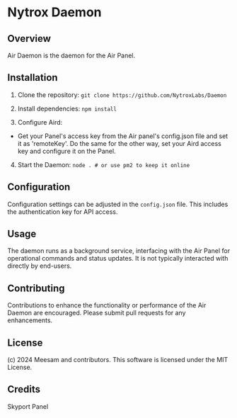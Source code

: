 # Nytrox Daemon 

## Overview
Air Daemon is the daemon for the Air Panel.

## Installation
1. Clone the repository:
`git clone https://github.com/NytroxLabs/Daemon`

2. Install dependencies:
`npm install`

3. Configure Aird:
- Get your Panel's access key from the Air panel's config.json file and set it as 'remoteKey'. Do the same for the other way, set your Aird access key and configure it on the Panel.

4. Start the Daemon:
`node . # or use pm2 to keep it online`

## Configuration
Configuration settings can be adjusted in the `config.json` file. This includes the authentication key for API access.

## Usage
The daemon runs as a background service, interfacing with the Air Panel for operational commands and status updates. It is not typically interacted with directly by end-users.

## Contributing
Contributions to enhance the functionality or performance of the Air Daemon are encouraged. Please submit pull requests for any enhancements.

## License
(c) 2024 Meesam and contributors. This software is licensed under the MIT License.


## Credits
Skyport Panel
